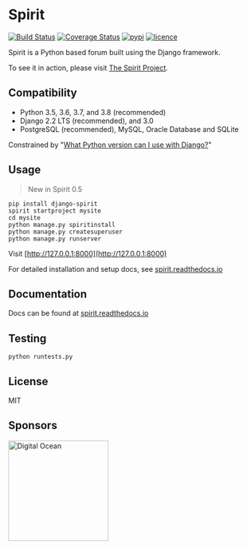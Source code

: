 # Spirit

[![Build Status](https://img.shields.io/travis/nitely/Spirit/master.svg?style=flat-square)](https://travis-ci.org/nitely/Spirit)
[![Coverage Status](https://img.shields.io/coveralls/nitely/Spirit/master.svg?style=flat-square)](https://coveralls.io/r/nitely/Spirit)
[![pypi](https://img.shields.io/pypi/v/django-spirit.svg?style=flat-square)](https://pypi.python.org/pypi/django-spirit)
[![licence](https://img.shields.io/pypi/l/django-spirit.svg?style=flat-square)](https://raw.githubusercontent.com/nitely/Spirit/master/LICENSE)

Spirit is a Python based forum built using the Django framework.

To see it in action, please visit [The Spirit Project](http://spirit-project.com/).

## Compatibility

* Python 3.5, 3.6, 3.7, and 3.8 (recommended)
* Django 2.2 LTS (recommended), and 3.0
* PostgreSQL (recommended), MySQL, Oracle Database and SQLite

Constrained by "[What Python version can I use with Django?](https://docs.djangoproject.com/en/dev/faq/install/#what-python-version-can-i-use-with-django)"

## Usage

> New in Spirit 0.5

```
pip install django-spirit
spirit startproject mysite
cd mysite
python manage.py spiritinstall
python manage.py createsuperuser
python manage.py runserver
```

Visit [http://127.0.0.1:8000](http://127.0.0.1:8000)

For detailed installation and setup docs, see [spirit.readthedocs.io](http://spirit.readthedocs.io/en/latest/)

## Documentation

Docs can be found at [spirit.readthedocs.io](http://spirit.readthedocs.io/en/latest/)

## Testing

```
python runtests.py
```

## License

MIT

## Sponsors

[<img src="https://opensource.nyc3.cdn.digitaloceanspaces.com/attribution/assets/PoweredByDO/DO_Powered_by_Badge_blue.svg" width="201" alt="Digital Ocean">](https://m.do.co/c/b8b19b89a73b)
